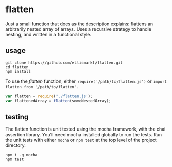 flatten
========

Just a small function that does as the description explains: flattens an arbitrarily nested array of arrays. Uses a recursive strategy to handle nesting, and written in a functional style.

## usage

```
git clone https://github.com/ellismarkf/flatten.git
cd flatten
npm install
```

To use the *flatten* function, either `require('/path/to/flatten.js')` or `import flatten from '/path/to/flatten'`.

```javascript
var flatten = require('./flatten.js');
var flattenedArray = flatten(someNestedArray);
```

## testing

The flatten function is unit tested using the mocha framework, with the chai assertion library.  You'll need mocha installed globally to run the tests.  Run the unit tests with either `mocha` or `npm test` at the top level of the project directory.

```
npm i -g mocha
npm test
```

